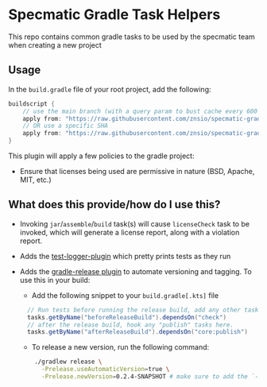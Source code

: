 # Specmatic Gradle Task Helpers

This repo contains common gradle tasks to be used by the specmatic team when creating a new project

## Usage

In the `build.gradle` file of your root project, add the following:

```groovy
buildscript {
    // use the main branch (with a query param to bust cache every 600 seconds)
    apply from: "https://raw.githubusercontent.com/znsio/specmatic-gradle-task-helpers/refs/heads/main/build.gradle?_=${(int) (new Date().toInstant().epochSecond / 600)}"
    // OR use a specific SHA
    apply from: "https://raw.githubusercontent.com/znsio/specmatic-gradle-task-helpers/<GIT_COMMITISH>/build.gradle"
}
```

This plugin will apply a few policies to the gradle project:

* Ensure that licenses being used are permissive in nature (BSD, Apache, MIT, etc.)

## What does this provide/how do I use this?

* Invoking `jar`/`assemble`/`build` task(s) will cause `licenseCheck` task to be invoked, which will generate a license
  report, along with a violation report.
* Adds the [test-logger-plugin](https://github.com/radarsh/gradle-test-logger-plugin) which pretty prints tests as they run
* Adds the [gradle-release plugin](https://github.com/researchgate/gradle-release) to automate versioning and tagging. To use this in your build:
    * Add the following snippet to your `build.gradle[.kts]` file
  
  ```groovy
    // Run tests before running the release build, add any other tasks here  
    tasks.getByName("beforeReleaseBuild").dependsOn("check")
    // after the release build, hook any "publish" tasks here.
    tasks.getByName("afterReleaseBuild").dependsOn("core:publish")
  ```
  
  * To release a new version, run the following command:
  ```bash
      ./gradlew release \
        -Prelease.useAutomaticVersion=true \
        -Prelease.newVersion=0.2.4-SNAPSHOT # make sure to add the `-SNAPSHOT` suffix
  ```
